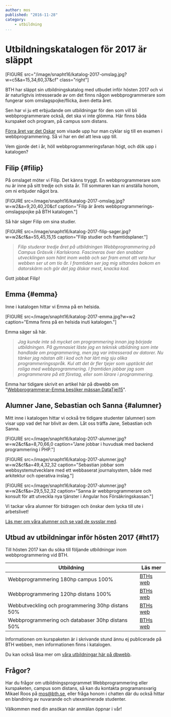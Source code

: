 ```yaml
---
author: mos
published: "2016-11-28"
category:
    - utbildning
...
```

Utbildningskatalogen för 2017 är släppt
==================================

[FIGURE src="/image/snapht16/katalog-2017-omslag.jpg?w=c5&a=15,34,60,37&cf" class="right"]

BTH har släppt sin utbildningskatalog med utbudet inför hösten 2017 och vi är naturligtvis intresserade av om det finns någon webbprogrammerare som fungerar som omslagspojke/flicka, även detta året.

Sen har vi ju ett erbjudande om utbildningar för den som vill bli webbprogrammerare också, det ska vi inte glömma. Här finns båda kurspaket och program, på campus som distans.

<!--more-->

[Förra året var det Oskar](blogg/webbprogrammerar-oscar-cyklar-oss-in-i-2016) som visade upp hur man cyklar sig till en examen i webbprogrammering. Så vi har en del att leva upp till.

Vem gjorde det i år, höll webbprogrammeringsfanan högt, och dök upp i katalogen?



Filip {#filip}
-----------------------------------

På omslaget möter vi Filip. Det känns tryggt. En webbprogrammerare som nu är inne på sitt tredje och sista år. Till sommaren kan ni anställa honom, om ni erbjuder något bra.

[FIGURE src=/image/snapht16/katalog-2017-omslag.jpg?w=w2&a=9,20,40,20&cf caption="Filip är årets webbprogrammerings-omslagspojke på BTH katalogen."]

Så här säger Filip om sina studier.

[FIGURE src=/image/snapht16/katalog-2017-filip-sager.jpg?w=w2&cf&a=55,45,15,15 caption="Filip studier och framtidsplaner."]

> *Filip studerar tredje året på utbildningen Webbprogrammering på Campus Gräsvik i Karlskrona. Fascineras över den snabbar utvecklingen som hänt inom webb och ser fram emot att veta hur webben ser ut om tio år. I framtiden ser jag mig sittandes bakom en datorskärm och gör det jag älskar mest, knacka kod.*

Gott jobbat Filip!



Emma {#emma}
-----------------------------------

Inne i katalogen hittar vi Emma på en helsida.

[FIGURE src=/image/snapht16/katalog-2017-emma.jpg?w=w2 caption="Emma finns på en helsida inuti katalogen."]

Emma säger så här.

> *Jag kunde inte så mycket om programmering innan jag började utbildningen. På gymnasiet läste jag en teknisk utbildning som inte handlade om programmering, men jag var intresserad av datorer. Nu tänker jag nästan allt i kod och har lärt mig sju olika programmeringsspråk. Kul att det är fler tjejer som upptäckt det roliga med webbprogrammering. I framtiden jobbar jag som programmerare på ett företag, eller som lärare i programmering.*

Emma har tidigare skrivit en artikel här på dbwebb om "[Webbprogrammerar-Emma besöker mässan DataTjej15](blogg/webbprogrammerar-emma-besoker-massan-datatjej15)".



Alumner Jane, Sebastian och Sanna {#alumner}
-----------------------------------

Mitt inne i katalogen hittar vi också tre tidigare studenter (alumner) som visar upp vad det har blivit av dem. Låt oss träffa Jane, Sebastian och Sanna.

[FIGURE src=/image/snapht16/katalog-2017-alumner.jpg?w=w2&cf&a=8,70,66,0 caption="Jane jobbar i huvudsak med backend programmering i PHP."]

[FIGURE src=/image/snapht16/katalog-2017-alumner.jpg?w=w2&cf&a=49,4,32,32 caption="Sebastian jobbar som webbsystemutvecklare med ett webbaserat journalsystem, både med arkitektur och operativa inslag."]

[FIGURE src=/image/snapht16/katalog-2017-alumner.jpg?w=w2&cf&a=29,5,52,32 caption="Sanna är webbprogrammerare och konsult för att utveckla nya tjänster i Angular hos Försäkringskassan."]

Vi tackar våra alumner för bidragen och önskar dem lycka till ute i arbetslivet!

[Läs mer om våra alumner och se vad de sysslar med](utbildning/vilka-jobb-har-en-webbprogrammerare).



Utbud av utbildningar inför hösten 2017 {#ht17}
---------------------------------------

Till hösten 2017 kan du söka till följande utbildningar inom webbprogrammering vid BTH.

| Utbildning | Läs mer |
|------------|---------|
| Webbprogrammering 180hp campus 100% | [BTHs web](https://www.bth.se/data-och-mjukvaruutveckling/webbprogrammering/) |
| Webbprogrammering 120hp distans 100% | [BTHs web](https://www.bth.se/distansutbildningar/webbprogrammering/) |
| Webbutveckling och programmering 30hp distans 50% | [BTHs web](https://www.bth.se/termin/20172/) | 
| Webbprogrammering och databaser 30hp distans 50% | [BTHs web](https://www.bth.se/termin/20172/) |

Informationen om kurspaketen är i skrivande stund ännu ej publicerade på BTH webben, men informationen finns i katalogen.

Du kan också läsa mer om [våra utbildningar här på dbwebb](utbildning).



Frågor?
---------------------------------------

Har du frågor om utbildningsprogrammet Webbprogrammering eller kurspaketen, campus som distans, så kan du kontakta programansvarig Mikael Roos på mos@bth.se, eller fråga honom i chatten där du också hittar en blandning av nuvarande och utexaminerade studenter.

Välkommen med din ansökan när anmälan öppnar i vår!
